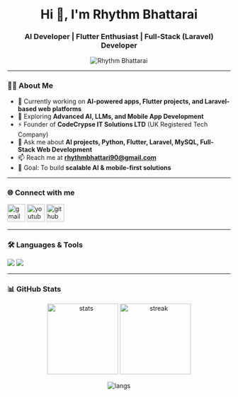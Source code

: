 <h1 align="center">Hi 👋, I'm Rhythm Bhattarai</h1>
<h3 align="center">AI Developer | Flutter Enthusiast | Full-Stack (Laravel) Developer</h3>

<p align="center">
  <img src="https://secure.gravatar.com/avatar/d7e1503106687c9ee617d48336c3f24278f3d9af952a86995a15b622b8559af7?s=360" alt="Rhythm Bhattarai" />
</p>

---

### 👨‍💻 About Me  
- 🔭 Currently working on **AI-powered apps, Flutter projects, and Laravel-based web platforms**  
- 🌱 Exploring **Advanced AI, LLMs, and Mobile App Development**  
- ⚡ Founder of **CodeCrypse IT Solutions LTD** (UK Registered Tech Company)  
- 💬 Ask me about **AI projects, Python, Flutter, Laravel, MySQL, Full-Stack Web Development**  
- 📫 Reach me at **rhythmbhattari90@gmail.com**  
- 🎯 Goal: To build **scalable AI & mobile-first solutions**  

---

### 🌐 Connect with me  
<p align="left">
<a href="mailto:rhythmbhattari90@gmail.com"><img src="https://skillicons.dev/icons?i=gmail" alt="gmail" width="40"/></a>
<a href="https://www.youtube.com/@Richardeyy" target="blank"><img src="https://skillicons.dev/icons?i=youtube" alt="youtube" width="40"/></a>
<a href="https://github.com/rhythmhere" target="blank"><img src="https://skillicons.dev/icons?i=github" alt="github" width="40"/></a>
</p>

---

### 🛠️ Languages & Tools  
<p align="left">
  <img src="https://skillicons.dev/icons?i=python,flutter,laravel,php,javascript,html,css,mysql" />
  <img src="https://skillicons.dev/icons?i=androidstudio,vscode,git,figma,photoshop,illustrator" />
</p>

---

### 📊 GitHub Stats  
<p align="center">
  <img src="https://github-readme-stats.vercel.app/api?username=rhythmhere&show_icons=true&theme=tokyonight" alt="stats" height="160"/>
  <img src="https://github-readme-streak-stats.herokuapp.com?user=rhythmhere&theme=tokyonight" alt="streak" height="160"/>
</p>

<p align="center">
  <img src="https://github-readme-stats.vercel.app/api/top-langs/?username=rhythmhere&layout=compact&theme=tokyonight" alt="langs"/>
</p>
